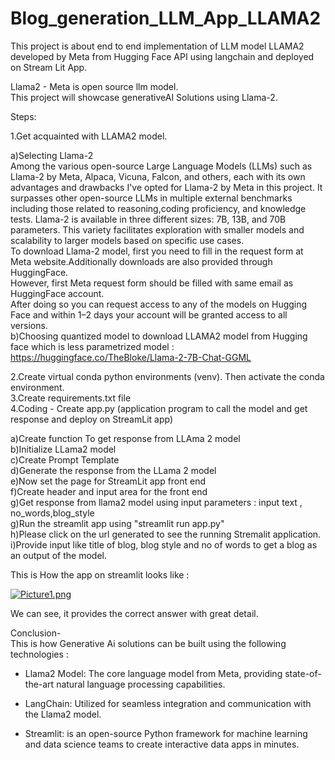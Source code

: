 # Blog_generation_LLM_App_LLAMA2
This project is about end to end implementation of LLM model LLAMA2 developed by Meta from Hugging Face API using langchain and deployed on Stream Lit App.<br />

Llama2 - Meta is open source llm model.<br />This project will showcase generativeAI Solutions using Llama-2.<br />

Steps:<br />

1.Get acquainted with LLAMA2 model.<br />

   a)Selecting Llama-2<br />
     Among the various open-source Large Language Models (LLMs) such as Llama-2 by Meta, Alpaca, Vicuna, Falcon, and others, each with its own<br />
     advantages and drawbacks I've opted for Llama-2 by Meta in this project. It surpasses other open-source LLMs in multiple external benchmarks<br />
     including those related to reasoning,coding proficiency, and knowledge tests. Llama-2 is available in three different sizes: 7B, 13B, and 70B<br /> 
     parameters. This variety facilitates exploration with smaller models and scalability to larger models based on specific use cases.<br />
     To download Llama-2 model, first you need to fill in the request form at Meta website.Additionally downloads are also provided through HuggingFace.<br />
     However, first Meta request form should be filled with same email as HuggingFace account.<br /> 
     After doing so you can request access to any of the models on Hugging Face and within 1–2 days your account will be granted access to all versions.<br />
   b)Choosing quantized model to download LLAMA2 model from Hugging face which is less parametrized model : https://huggingface.co/TheBloke/Llama-2-7B-Chat-GGML<br />
    
2.Create virtual conda python environments (venv). Then activate the conda environment.<br />
3.Create requirements.txt file<br /> 
4.Coding - Create app.py (application program to call the model and get response and deploy on StreamLit app)<br />

  a)Create function To get response from LLAma 2 model<br />
  b)Initialize LLama2 model<br />
  c)Create Prompt Template<br />
  d)Generate the response from the LLama 2 model<br />
  e)Now set the page for StreamLit app front end<br /> 
  f)Create header and input area for the front end<br />
  g)Get response from llama2 model using  input parameters : input text , no_words,blog_style<br />
  g)Run the streamlit app using "streamlit run app.py"<br />
  h)Please click on the url generated to see the running Stremalit application.<br />
  i)Provide input like title of blog, blog style and no of words to get a blog as an output of the model.<br />

This is How the app on streamlit looks like :<br /> 

[![Picture1.png](https://i.postimg.cc/htQCN8Qy/Picture1.png)](https://postimg.cc/75DM22V0)

We can see, it provides the correct answer with great detail.<br />

Conclusion-<br />
This is how Generative Ai solutions can be built using the following technologies :<br />

  * Llama2 Model: The core language model from Meta, providing state-of-the-art natural language processing capabilities.<br />

  * LangChain: Utilized for seamless integration and communication with the Llama2 model.<br />

  * Streamlit: is an open-source Python framework for machine learning and data science teams to create interactive data apps in minutes.<br />



